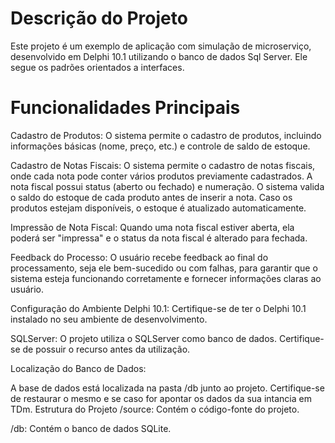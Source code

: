 # Descrição do Projeto
Este projeto é um exemplo de aplicação com simulação de microserviço, desenvolvido em Delphi 10.1 utilizando o banco de dados Sql Server. Ele segue os padrões orientados a interfaces.

# Funcionalidades Principais
Cadastro de Produtos: O sistema permite o cadastro de produtos, incluindo informações básicas (nome, preço, etc.) e controle de saldo de estoque.

Cadastro de Notas Fiscais: O sistema permite o cadastro de notas fiscais, onde cada nota pode conter vários produtos previamente cadastrados. A nota fiscal possui status (aberto ou fechado) e numeração. O sistema valida o saldo do estoque de cada produto antes de inserir a nota. Caso os produtos estejam disponíveis, o estoque é atualizado automaticamente.

Impressão de Nota Fiscal: Quando uma nota fiscal estiver aberta, ela poderá ser "impressa" e o status da nota fiscal é alterado para fechada. 

Feedback do Processo: O usuário recebe feedback ao final do processamento, seja ele bem-sucedido ou com falhas, para garantir que o sistema esteja funcionando corretamente e fornecer informações claras ao usuário.

Configuração do Ambiente
Delphi 10.1: Certifique-se de ter o Delphi 10.1 instalado no seu ambiente de desenvolvimento.

SQLServer: O projeto utiliza o SQLServer como banco de dados. Certifique-se de possuir o recurso antes da utilização.

Localização do Banco de Dados:

A base de dados está localizada na pasta /db junto ao projeto.
Certifique-se de restaurar o mesmo e se caso for apontar os dados da sua intancia em TDm.
Estrutura do Projeto
/source: Contém o código-fonte do projeto.

/db: Contém o banco de dados SQLite.
